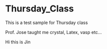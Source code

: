# Thursday_Class
This is a test sample for Thursday class

Prof. Jose taught me crystal, Latex, vasp etc...

Hi this is Jin 
